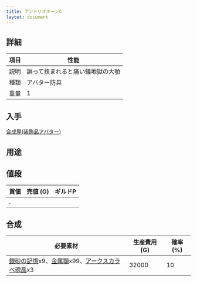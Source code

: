 ```yaml
---
title: アントリオホーンC
layout: document
---
```

## 詳細

|項目|性能|
|---|---|
|説明|誤って挟まれると痛い蟻地獄の大顎|
|種類|アバター防具|
|重量|1|

## 入手

[合成屋(装飾品アバター)](合成屋(装飾品アバター))

## 用途

## 値段

|買値|売値 (G)|ギルドP|
|---|---|---|
|.|||

## 合成

|必要素材|生産費用 (G)|確率 (%)|
|---|---|---|
|[銀砂の記憶](銀砂の記憶)x9、[金属顎](金属顎)x99、[アークスカラベ魂晶](アークスカラベ魂晶)x3|32000|10|
